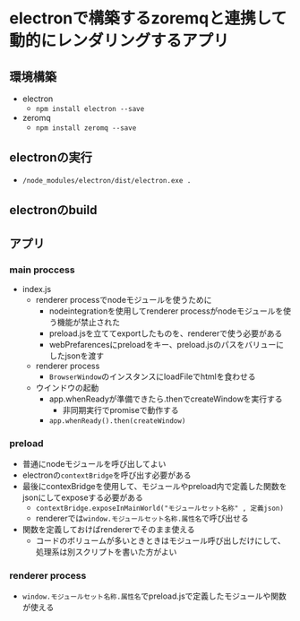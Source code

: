 # electronで構築するzoremqと連携して動的にレンダリングするアプリ

## 環境構築

* electron
  * `npm install electron --save`
* zeromq
  * `npm install zeromq --save`

## electronの実行

* `/node_modules/electron/dist/electron.exe .`

## electronのbuild


## アプリ

### main proccess

* index.js
  * renderer processでnodeモジュールを使うために
    * nodeintegrationを使用してrenderer processがnodeモジュールを使う機能が禁止された
    * preload.jsを立ててexportしたものを、rendererで使う必要がある
    * webPrefarencesにpreloadをキー、preload.jsのパスをバリューにしたjsonを渡す
  * renderer process
    * `BrowserWindow`のインスタンスにloadFileでhtmlを食わせる
  * ウインドウの起動
    * app.whenReadyが準備できたら.thenでcreateWindowを実行する
      * 非同期実行でpromiseで動作する
    * `app.whenReady().then(createWindow)`


### preload

* 普通にnodeモジュールを呼び出してよい
* electronの`contextBridge`を呼び出す必要がある
* 最後にcontexBridgeを使用して、モジュールやpreload内で定義した関数をjsonにしてexposeする必要がある
  * `contextBridge.exposeInMainWorld("モジュールセット名称" , 定義json)`
  * rendererでは`window.モジュールセット名称.属性名`で呼び出せる
* 関数を定義しておけばrendererでそのまま使える
  * コードのボリュームが多いときときはモジュール呼び出しだけにして、処理系は別スクリプトを書いた方がよい


### renderer process

* `window.モジュールセット名称.属性名`でpreload.jsで定義したモジュールや関数が使える